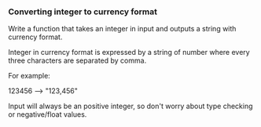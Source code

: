 ### Converting integer to currency format

Write a function that takes an integer in input and outputs a string with currency format.

Integer in currency format is expressed by a string of number where every three characters are separated by comma.

For example:

123456 --> "123,456"

Input will always be an positive integer, so don't worry about type checking or negative/float values.

